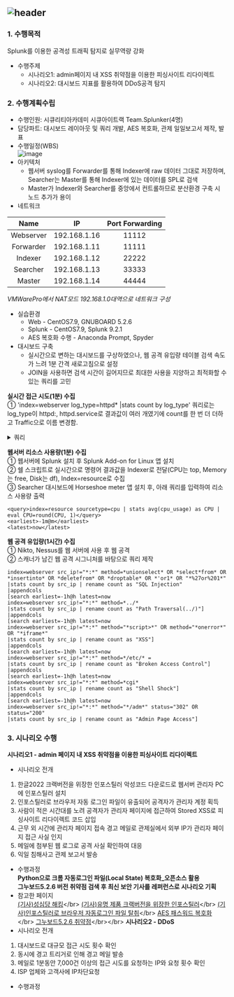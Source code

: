 ![header](https://capsule-render.vercel.app/api?type=venom&color=auto&height=200&section=header&text=스플렁크를%20이용한%20공격성%20트래픽%20탐지&fontSize=40&)
---
### 1. 수행목적</br>
Splunk를 이용한 공격성 트래픽 탐지로 실무역량 강화</br>
* 수행주제
  * 시나리오1: admin페이지 내 XSS 취약점을 이용한 피싱사이트 리다이렉트</br>
  * 시나리오2: 대시보드 지표를 활용하여 DDoS공격 탐지</br>
### 2. 수행계획수립</br>
* 수행인원: 시큐리티아카데미 시큐아이트랙 Team.Splunker(4명)</br>
* 담당파트: 대시보드 레이아웃 및 쿼리 개발, AES 복호화, 관제 일일보고서 제작, 발표</br>
* 수행일정(WBS)</br>
![image](https://github.com/mkmkkim/splunk_dashboard/assets/74914390/3c50415b-4257-44e3-9439-41a9afc3f7b6)</br>
* 아키텍처</br>
  * 웹서버 syslog를 Forwarder를 통해 Indexer에 raw 데이터 그대로 저장하며, Searcher는 Master를 통해 Indexer에 있는 데이터를 SPL로 검색</br>
  * Master가 Indexer와 Searcher를 중앙에서 컨트롤하므로 분산환경 구축 시 노드 추가가 용이 </br>
* 네트워크</br>

 | Name  | IP | Port Forwarding |
 |:---------:|:------------:|:------:|
 | Webserver | 192.168.1.16 | 11112 |
 | Forwarder | 192.168.1.11 | 11111 |
 | Indexer | 192.168.1.12 | 22222 |
 | Searcher | 192.168.1.13 | 33333 |
 | Master | 192.168.1.14 | 44444 |

_VMWarePro에서 NAT모드 192.168.1.0대역으로 네트워크 구성_
</br>
* 실습환경</br>
  * Web - CentOS7.9, GNUBOARD 5.2.6</br>
  * Splunk - CentOS7.9, Splunk 9.2.1</br>
  * AES 복호화 수행 - Anaconda Prompt, Spyder</br>
* 대시보드 구축</br>
  * 실시간으로 변하는 대시보드를 구상하였으나, 웹 공격 유입량 테이블 검색 속도가 느려 1분 간격 새로고침으로 설정</br>
  * JOIN을 사용하면 검색 시간이 길어지므로 최대한 사용을 지양하고 최적화할 수 있는 쿼리를 고민</br>

**실시간 접근 시도(1분) 수집**</br>
① 'index=webserver log_type=httpd* |stats count by log_type' 쿼리로는 log_type이 httpd:, httpd.service로 결과값이 여러 개였기에 count를 한 번 더 더하고 Traffic으로 이름 변경함.</br>

<details>
  <summary>쿼리</summary>
  <img src="./assets/query1" width=70%>
</details>

**웹서버 리소스 사용량(1분) 수집**</br>
① 웹서버에 Splunk 설치 후 Splunk Add-on for Linux 앱 설치</br>
② 쉘 스크립트로 실시간으로 명령어 결과값을 Indexer로 전달(CPU는 top, Memory는 free, Disk는 df), Index=resource로 수집</br>
③ Searcher 대시보드에 Horseshoe meter 앱 설치 후, 아래 쿼리를 입력하여 리소스 사용량 출력
```
<query>index=resource sourcetype=cpu | stats avg(cpu_usage) as CPU | eval CPU=round(CPU, 1)</query>
<earliest>-1m@m</earliest>
<latest>now</latest>
``` 
**웹 공격 유입량(1시간) 수집**</br>
① Nikto, Nessus를 웹 서버에 사용 후 웹 공격</br>
② 스캐너가 남긴 웹 공격 시그니처를 바탕으로 쿼리 제작
```
index=webserver src_ip!="*:*" method=*unionselect* OR *select*from* OR *insertinto* OR *deletefrom* OR *droptable* OR *'or1* OR "*%27or%201*"
|stats count by src_ip | rename count as "SQL Injection"
|appendcols
[search earliest=-1h@h latest=now
index=webserver src_ip!="*:*" method=*../*
|stats count by src_ip | rename count as "Path Traversal(../)"]
|appendcols
[search earliest=-1h@h latest=now
index=webserver src_ip!="*:*" method="*script>*" OR method="*onerror*" OR "*iframe*"
|stats count by src_ip | rename count as "XSS"]
|appendcols
[search earliest=-1h@h latest=now
index=webserver src_ip!="*:*" method=*/etc/* =
|stats count by src_ip | rename count as "Broken Access Control"]
|appendcols
[search earliest=-1h@h latest=now
index=webserver src_ip!="*:*" method=*cgi*
|stats count by src_ip | rename count as "Shell Shock"]
|appendcols
[search earliest=-1h@h latest=now
index=webserver src_ip!="*:*" method="*/adm*" status="302" OR status="200"
|stats count by src_ip | rename count as "Admin Page Access"]
```
### 3. 시나리오 수행</br>
__시나리오1 - admin 페이지 내 XSS 취약점을 이용한 피싱사이트 리다이렉트__</br>
* 시나리오 전개</br>
1. 한글2022 크랙버전을 위장한 인포스틸러 악성코드 다운로드로 웹서버 관리자 PC에 인포스틸러 설치</br>
2. 인포스틸러로 브라우저 자동 로그인 파일이 유출되어 공격자가 관리자 계정 획득</br>
3. 사람이 적은 시간대를 노려 공격자가 관리자 페이지에 접근하여 Stored XSS로 피싱사이트 리다이렉트 코드 삽입</br>
4. 근무 외 시간에 관리자 페이지 접속 경고 메일로 관제실에서 외부 IP가 관리자 페이지 접근 사실 인지</br>
5. 메일에 첨부된 웹 로그로 공격 사실 확인하여 대응</br>
6. 익일 침해사고 관제 보고서 발송</br>
* 수행과정</br>
**Python으로 크롬 자동로그인 파일(Local State) 복호화_오픈소스 활용**</br>
**그누보드5.2.6 버전 취약점 검색 후 최신 보안 기사를 레퍼런스로 시나리오 기획**</br>
* 참고한 페이지</br>
[(기사)성심당 해킹](https://m.boannews.com/html/detail.html?idx=129583,"성심당%20해킹")</br>
[(기사)유명 제품 크랙버전을 위장한 인포스틸러](https://m.boannews.com/html/detail.html?idx=128626,"유명%20제품%20크랙버전을%20위장한%20인포스틸러")</br>
[(기사)인포스틸러로 브라우저 자동로그인 파일 탈취](https://m.boannews.com/html/detail.html?tab_type=1&idx=127372,"인포스틸러로%20브라우저%20자동로그인%20파일%20탈취")</br>
[AES 패스워드 복호화](https://nampill.tistory.com/entry/%ED%81%AC%EB%A1%AC-%EB%B8%8C%EB%9D%BC%EC%9A%B0%EC%A0%80-%EA%B3%84%EC%A0%95%EC%A0%95%EB%B3%B4-%EC%B6%94%EC%B6%9C%EB%B9%84%EB%B0%80%EB%B2%88%ED%98%B8-%EB%B3%B5%ED%98%B8%ED%99%94,"")</br>
[그누보드5.2.6 취약점](https://github.com/gnuboard/gnuboard5/commit/630e39de16e61d6e0cc224028d20efb782436fba,"그누보드%20취약점")</br></br>
__시나리오2 - DDoS__</br>
* 시나리오 전개</br>
1. 대시보드로 대규모 접근 시도 횟수 확인</br>
2. 동시에 경고 트리거로 인해 경고 메일 발송</br>
3. 메일로 1분동안 7,000건 이상의 접근 시도를 요청하는 IP와 요청 횟수 확인</br>
4. ISP 업체와 고객사에 IP차단요청</br>
* 수행과정</br>
